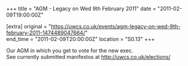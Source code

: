 +++
title = "AGM - Legacy on Wed 9th February 2011"
date = "2011-02-09T19:00:00Z"

[extra]
original = "https://uwcs.co.uk/events/agm-legacy-on-wed-9th-february-2011-1474489047664/"    
end_time = "2011-02-09T20:00:00Z"
location = "S0.13"
+++

Our AGM in which you get to vote for the new exec.  
See currently submitted manifestos at http://uwcs.co.uk/elections/

